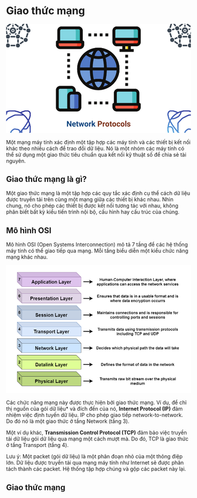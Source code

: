 # Giao thức mạng

![](./assets/background.png)

Một mạng máy tính xác định một tập hợp các máy tính và các thiết bị kết nối khác theo nhiều cách để trao đổi dữ liệu. Nó là một nhóm các máy tính có thể sử dụng một giao thức tiêu chuẩn qua kết nối kỹ thuật số để chia sẻ tài nguyên.

## Giao thức mạng là gì?

Một giao thức mạng là một tập hợp các quy tắc xác định cụ thể cách dữ liệu được truyền tải trên cùng một mạng giữa các thiết bị khác nhau. Nhìn chung, nó cho phép các thiết bị được kết nối tương tác với nhau, không phân biết bất kỳ kiểu tiến trình nội bộ, cấu hình hay cấu trúc của chúng.

## Mô hình OSI

Mô hình OSI (Open Systems Interconnection) mô tả 7 tầng để các hệ thống máy tính có thể giao tiếp qua mạng. Mỗi tầng biểu diễn một kiểu chức năng mạng khác nhau.

![](./assets/osi.png)

Các chức năng mạng này được thực hiện bởi giao thức mạng. Ví dụ, để chỉ thị nguồn của gói dữ liệu* và đích đến của nó, **Internet Protocol (IP)** đảm nhiệm việc định tuyến dữ liệu. IP cho phép giao tiếp network-to-network. Do đó nó là một giao thức ở tầng Network (tầng 3).

Một ví dụ khác, **Transmission Control Protocol (TCP)** đảm bảo việc truyền tải dữ liệu gói dữ liệu qua mạng một cách mượt mà. Do đó, TCP là giao thức ở tầng Transport (tầng 4).

Lưu ý: Một packet (gói dữ liệu) là một phân đoạn nhỏ của một thông điệp lớn. Dữ liệu được truyền tải qua mạng máy tính như Internet sẽ được phân tách thành các packet. Hệ thống tập hợp chúng và gộp các packet này lại.

## Giao thức mạng


